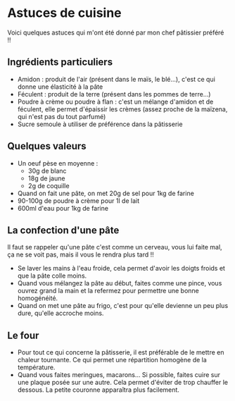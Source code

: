 Astuces de cuisine
==================

Voici quelques astuces qui m'ont été donné par mon chef pâtissier préféré !!

Ingrédients particuliers
------------------------

- Amidon : produit de l'air (présent dans le maïs, le blé...), c'est ce qui donne une élasticité à la pâte
- Féculent : produit de la terre (présent dans les pommes de terre...)
- Poudre à crème ou poudre à flan : c'est un mélange d'amidon et de féculent, elle permet d'épaissir les crèmes (assez proche de la maïzena, qui n'est pas du tout parfumé)
- Sucre semoule à utiliser de préférence dans la pâtisserie

Quelques valeurs
----------------

- Un oeuf pèse en moyenne :
  - 30g de blanc
  - 18g de jaune
  - 2g de coquille
- Quand on fait une pâte, on met 20g de sel pour 1kg de farine
- 90-100g de poudre à crème pour 1l de lait
- 600ml d'eau pour 1kg de farine

La confection d'une pâte
------------------------

Il faut se rappeler qu'une pâte c'est comme un cerveau, vous lui faite mal, ça ne se voit pas, mais il vous le rendra plus tard !!
  - Se laver les mains à l'eau froide, cela permet d'avoir les doigts froids et que la pâte colle moins.
  - Quand vous mélangez la pâte au début, faites comme une pince, vous ouvrez grand la main et la refermez pour permettre une bonne homogénéité.
  - Quand on met une pâte au frigo, c'est pour qu'elle devienne un peu plus dure, qu'elle accroche moins.

Le four
-------

- Pour tout ce qui concerne la pâtisserie, il est préférable de le mettre en chaleur tournante. Ce qui permet une répartition homogène de la température.
- Quand vous faites meringues, macarons... Si possible, faites cuire sur une plaque posée sur une autre. Cela permet d'éviter de trop chauffer le dessous. La petite couronne apparaîtra plus facilement.
